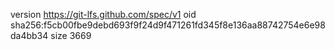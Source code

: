 version https://git-lfs.github.com/spec/v1
oid sha256:f5cb00fbe9debd693f9f24d9f471261fd345f8e136aa88742754e6e98da4bb34
size 3669
